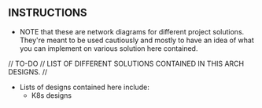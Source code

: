 ## INSTRUCTIONS
* NOTE that these are network diagrams for different project solutions. They're meant to be used cautiously and mostly to have an idea of what you can implement on various solution here contained.

//  TO-DO
// LIST OF DIFFERENT SOLUTIONS CONTAINED IN THIS ARCH DESIGNS. //

* Lists of designs contained here include:
     * K8s designs